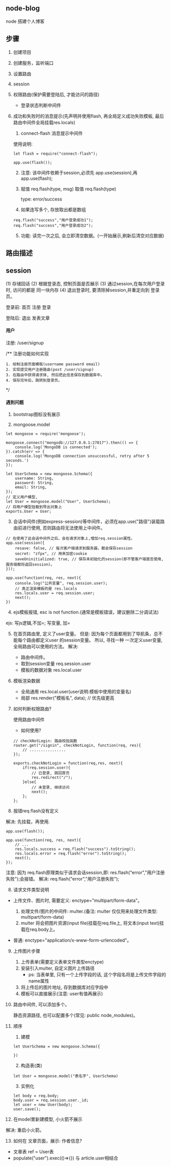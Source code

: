 ## node-blog

node 搭建个人博客

## 步骤

1. 创建项目

2. 创建服务，监听端口

3. 设置路由

4. session

5. 权限路由(保护需要登陆后, 才能访问的路径)
    * 登录状态判断中间件

6. 成功和失败时的消息提示(先声明并使用flash, 再全局定义成功失败模板, 最后路由中间件全局挂载res.locals)

    1. connect-flash 消息提示中间件

    使用说明:

    ```
    let flash = require("connect-flash");

    app.use(flash());
    ```

    2. 注意: 该中间件依赖于session,必须先 app.use(session),再 app.use(flash);

    3. 赋值 req.flash(type, msg)
       取值 req.flash(type)

       type: error/success

    4. 如果连写多个, 存放取出都是数组

    ```
    req.flash("success","用户登录成功1");
    req.flash("success","用户登录成功2");
    ```

    5. 功能: 读完一次之后, 会立即清空数据。(一开始展示,刷新后清空对应数据)

## 路由描述

## session 

(1) 存储回话
(2) 根据登录态, 控制页面是否展示
(3) 通过session,在每次用户登录时, 访问的都是 同一块内存
(4) 退出登录时, 要清除掉session,并重定向到 登录页。

登录前: 首页 注册  登录

登陆后: 退出 发表文章

#### 用户

注册: /user/signup

/**
    注册功能如何实现

    1. 绘制注册页面模板(username password email)
    2. 实现提交用户注册路由(post /user/signup)
    3. 在路由中获得请求体, 然后把此信息保存到数据库中。
    4. 保存完毕后，跳转到登录页。
    
*/

#### 遇到问题

1. bootstrap图标没有展示

2. mongoose.model

```
let mongoose = require('mongoose');

mongoose.connect("mongodb://127.0.0.1:27017").then(() => {
    console.log('MongoDB is connected');
}).catch(err => {
    console.log('MongoDB connection unsuccessful, retry after 5 seconds.')
});

let UserSchema = new mongoose.Schema({
    username: String,
    password: String,
    email: String,
});
// 定义用户模型,
let User = mongoose.model("User", UserSchema);
// 将用户模型挂载到导出对象上
exports.User = User;

```

3. 会话中间件(例如express-session)等中间件，必须在app.use("路径")装载路由前进行使用, 否则路由将无法使用上中间件。

```
// 在使用了此会话中间件之后，会在请求对象上,增加req.session属性。
app.use(session({
    resave: false, // 每次客户端请求到服务器，都会保存session
    secret: "zfpx", // 用来加密cookie
    saveUninitialized: true, // 保存未初始化的session(即不管客户端是否使用, 服务端都将返回session)。
}));

app.use(function(req, res, next){
    console.log("公共变量", req.session.user);
    // 真正渲染模板的是 res.locals
    res.locals.user = req.session.user;
    next();
})
```

4. ejs模板报错, esc is not function.(通常是模板错误，建议删除二分调试法)

ejs: 写js逻辑,不加=;  写变量, 加=

5. 在首页路由里, 定义了user变量。 但是: 因为每个页面都用到了导航条，总不能每个路由都定义user 的session变量。
 所以, 寻找一种 一次定义user变量, 全局路由可以使用的方法。 
 解决: 
    * 路由中间件。
    * 取到session变量 req.session.user
    * 模板的数据对象 res.local.user

6. 模板渲染数据

    * 全局通用 res.local.user(user说明:模板中使用的变量名)
    * 局部 res.render("模板名", data); // 优先级更高

7. 如何判断权限路由?

   使用路由中间件

    * 如何使用? 

    ```
    // checkNotLogin: 路由校验函数
    router.get("/signin", checkNotLogin, function(req, res){
        // ................
    });

    exports.checkNotLogin = function(req,res, next){
        if(req.session.user){
            // 已登录, 跳回首页
            res.redirect("/");
        }else{
            // 未登录, 继续访问
            next();
        };
    };

    ```

7. 报错req.flash没有定义

解决: 先挂载，再使用.

```
app.use(flash());

app.use(function(req, res, next){
    // ...
    res.locals.success = req.flash("success").toString();
    res.locals.error = req.flash("error").toString();
    next();
});
```

注意: 因为 req.flash原理类似于请求会话session,即: res.flash("error","用户注册失败");会报错。  解决: req.flash("error","用户注册失败");

8. 请求文件类型说明

* 上传文件、图片时, 需要定义: enctype="multipart/form-data"。
    1. 处理文件/图片的中间件: multer.(备注: multer 仅仅用来处理文件类型: multipart/form-data)
    2. multer 将会把图片资源(input file)挂载在req.file上, 将文本(input text)挂载在req.body上。

* 普通: enctype="application/x-www-form-urlencoded"。

9. 上传图片步骤

    1. 上传表单(需要定义表单文件类型enctype)
    2. 安装引入multer, 自定义图片上传路径
        * ps: 当表单里, 只有一个上传字段的话, 这个字段名将是上传文件字段的name属性
    3. 将上传后的图片地址, 存到数据库对应字段中
    4. 模板可以直接展示(注意: user有值再展示)

10. 路由中间件, 可以添加多个。
    
    静态资源路径, 也可以配置多个(常见: public node_modules)。

11. 顺序

    1. 建模

    ```
    let UserSchema = new mongoose.Schema({
        
    })
    ```

    2. 构造表(类)
    
    ```
    let User = mongoose.model("表名字", UserSchema)
    ```

    3. 实例化
     
    ```
    let body = req.body;
    body.user = req.session.user._id;
    let user = new User(body);
    user.save();
    ```

12. 在model里新建模型, 小火箭不展示

解决: 重启小火箭。

13. 如何在 文章页面，展示: 作者信息?

* 文章表 ref = User表
* populate("user").exec(()=>{})  与 article.user相结合